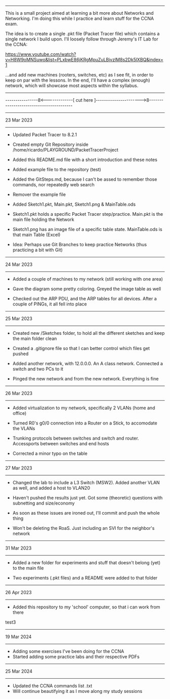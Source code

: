 ***********************************************************************************************************
This is a small project aimed at learning a bit more about Networks and Networking.
I'm doing this while I practice and learn stuff for the CCNA exam.

The idea is to create a single .pkt file (Packet Tracer file) which contains a single network I build upon.
I'll loosely follow through Jeremy's IT Lab for the CCNA:

https://www.youtube.com/watch?v=H8W9oMNSuwo&list=PLxbwE86jKRgMpuZuLBivzlM8s2Dk5lXBQ&index=1


...and add new machines (rooters, switches, etc) as I see fit, in order to keep on par with the lessons.
In the end, I'll have a complex (enough) network, which will showcase most aspects within the syllabus.


***********************************************************************************************************

----------------8<-------------[ cut here ]---------------------->8----------------------------------------


***********
23 Mar 2023
***********

- Updated Packet Tracer to 8.2.1

- Created empty Git Repository inside /home/ricardo/PLAYGROUND/PacketTracerProject

- Added this README.md file with a short introduction and these notes

- Added example file to the repository (test)

- Added the GitSteps.md, because I can't be assed to remember those commands, nor repeatedly web search

- Remover the example file

- Added Sketch1.pkt, Main.pkt, Sketch1.png & MainTable.ods

- Sketch1.pkt holds a specific Packet Tracer step/practice. Main.pkt is the main file holding the Network

- Sketch1.png has an image file of a specific table state. MainTable.ods is that main Table (Excel)

- Idea: Perhaps use Git Branches to keep practice Networks (thus practicing a bit with Git)

***********
24 Mar 2023
***********

- Added a couple of machines to my network (still working with one area)

- Gave the diagram some pretty coloring. Greyed the image table as well

- Checked out the ARP PDU, and the ARP tables for all devices. After a couple of PINGs, it all fell into place

***********
25 Mar 2023
***********

- Created new /Sketches folder, to hold all the different sketches and keep the main folder clean

- Created a .gitignore file so that I can better control which files get pushed

- Added another network, with 12.0.0.0. An A class network. Connected a switch and two PCs to it

- Pinged the new network and from the new network. Everything is fine

***********
26 Mar 2023
***********

- Added virtualization to my network, specifically 2 VLANs (home and office)
	
- Turned R0's g0/0 connection into a Router on a Stick, to accomodate the VLANs

- Trunking protocols between switches and switch and router. Accessports between switches and end hosts

- Corrected a minor typo on the table

***********
27 Mar 2023
***********

- Changed the lab to include a L3 Switch (MSW2). Added another VLAN as well, and added a host to VLAN20

- Haven't pushed the results just yet. Got some (theoretic) questions with subnetting and size/economy

- As soon as these issues are ironed out, I'll commit and push the whole thing

- Won't be deleting the RoaS. Just including an SVI for the neighbor's network

***********
31 Mar 2023
***********

- Added a new folder for experiments and stuff that doesn't belong (yet) to the main file

- Two experiments (.pkt files) and a README were added to that folder

***********
26 Apr 2023
***********

- Added this repository to my 'school' computer, so that i can work from there

test3

***********
19 Mar 2024
***********

- Adding some exercises I've been doing for the CCNA
- Started adding some practice labs and their respective PDFs

***********
25 Mar 2024
***********

- Updated the CCNA commands list .txt
- Will continue beautifying it as I move along my study sessions
